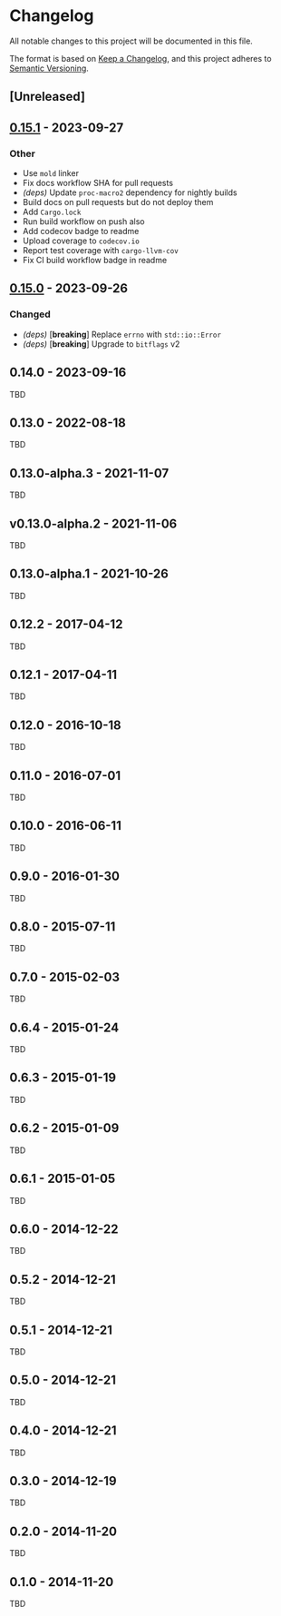 # Changelog
All notable changes to this project will be documented in this file.

The format is based on [Keep a Changelog](https://keepachangelog.com/en/1.0.0/),
and this project adheres to [Semantic Versioning](https://semver.org/spec/v2.0.0.html).

## [Unreleased]

## [0.15.1](https://github.com/robo9k/rust-magic/compare/v0.15.0...v0.15.1) - 2023-09-27

### Other
- Use `mold` linker
- Fix docs workflow SHA for pull requests
- *(deps)* Update `proc-macro2` dependency for nightly builds
- Build docs on pull requests but do not deploy them
- Add `Cargo.lock`
- Run build workflow on push also
- Add codecov badge to readme
- Upload coverage to `codecov.io`
- Report test coverage with `cargo-llvm-cov`
- Fix CI build workflow badge in readme

## [0.15.0](https://github.com/robo9k/rust-magic/compare/v0.14.0...v0.15.0) - 2023-09-26

### Changed
- *(deps)* [**breaking**] Replace `errno` with `std::io::Error`
- *(deps)* [**breaking**] Upgrade to `bitflags` v2

## 0.14.0 - 2023-09-16

TBD

## 0.13.0 - 2022-08-18

TBD

## 0.13.0-alpha.3 - 2021-11-07

TBD

## v0.13.0-alpha.2 - 2021-11-06

TBD

## 0.13.0-alpha.1 - 2021-10-26

TBD

## 0.12.2 - 2017-04-12

TBD

## 0.12.1 - 2017-04-11

TBD

## 0.12.0 - 2016-10-18

TBD

## 0.11.0 - 2016-07-01

TBD

## 0.10.0 - 2016-06-11

TBD

## 0.9.0 - 2016-01-30

TBD

## 0.8.0 - 2015-07-11

TBD

## 0.7.0 - 2015-02-03

TBD

## 0.6.4 - 2015-01-24

TBD

## 0.6.3 - 2015-01-19

TBD

## 0.6.2 - 2015-01-09

TBD

## 0.6.1 - 2015-01-05

TBD

## 0.6.0 - 2014-12-22

TBD

## 0.5.2 - 2014-12-21

TBD

## 0.5.1 - 2014-12-21

TBD

## 0.5.0 - 2014-12-21

TBD

## 0.4.0 - 2014-12-21

TBD

## 0.3.0 - 2014-12-19

TBD

## 0.2.0 - 2014-11-20

TBD

## 0.1.0 - 2014-11-20

TBD

